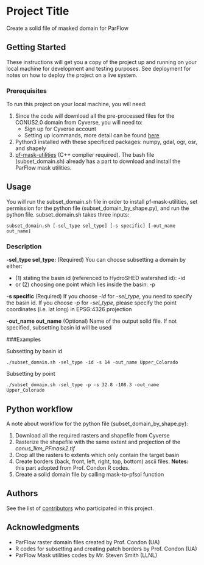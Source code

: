 # Project Title

Create a solid file of masked domain for ParFlow

## Getting Started

These instructions will get you a copy of the project up and running on your local machine for development and testing purposes. See deployment for notes on how to deploy the project on a live system.

### Prerequisites

To run this project on your local machine, you will need:
1. Since the code will download all the pre-processed files for the CONUS2.0 domain from Cyverse, you will need to:
	* Sign up for Cyverse account
	* Setting up icommands, more detail can be found [here](https://wiki.cyverse.org/wiki/display/DS/Setting+Up+iCommands) 
2. Python3 installed with these specificed packages: numpy, gdal, ogr, osr, and shapely
3. [pf-mask-utilities](https://github.com/smithsg84/pf-mask-utilities) (C++ complier required). The bash file (subset_domain.sh) already has a part to download and install the ParFlow mask utilities.


## Usage

You will run the subset_domain.sh file in order to install pf-mask-utilities, set permission for the python file (subset_domain_by_shape.py), and run the python file.
subset_domain.sh takes three inputs:

```
subset_domain.sh [-sel_type sel_type] [-s specific] [-out_name out_name]
```

### Description

**-sel_type sel_type:** (Required) You can choose subsetting a domain by either:
 * (1) stating the basin id (referenced to HydroSHED watershed id): -id
 * or (2) choosing one point which lies inside the basin: -p

**-s specific** (Required) If you choose *-id* for *-sel_type*, you need to specify the basin id. If you choose *-p* for *-sel_type*, please specify the point coordinates (i.e. lat long) in EPSG:4326 projection

**-out_name out_name** (Optional) Name of the output solid file. If not specified, subsetting basin id will be used 

###Examples

Subsetting by basin id

```
./subset_domain.sh -sel_type -id -s 14 -out_name Upper_Colorado
```

Subsetting by point

```
./subset_domain.sh -sel_type -p -s 32.8 -108.3 -out_name Upper_Colorado
```


## Python workflow

A note about workflow for the python file (subset_domain_by_shape.py):
1. Download all the required rasters and shapefile from Cyverse
2. Rasterize the shapefile with the same extent and projection of the *conus_1km_PFmask2.tif*
3. Crop all the rasters to extents which only contain the target basin
4. Create borders (back, front, left, right, top, bottom) ascii files. **Notes:** this part adopted from Prof. Condon R codes.
5. Create a solid domain file by calling mask-to-pfsol function

## Authors

See the list of [contributors](https://github.com/orgs/hydroframe/people) who participated in this project.

## Acknowledgments

* ParFlow raster domain files created by Prof. Condon (UA)
* R codes for subsetting and creating patch borders by Prof. Condon (UA)
* ParFlow Mask utilities codes by Mr. Steven Smith (LLNL)

